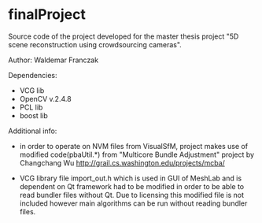 finalProject
============

Source code of the project developed for the master thesis project "5D scene reconstruction using crowdsourcing cameras".

Author: Waldemar Franczak

Dependencies:

- VCG lib
- OpenCV v.2.4.8
- PCL lib
- boost lib

Additional info:

- in order to operate on NVM files from VisualSfM, project makes use of modified code(pbaUtil.*) from "Multicore Bundle Adjustment" project by Changchang Wu http://grail.cs.washington.edu/projects/mcba/

- VCG library file import_out.h which is used in GUI of MeshLab and is dependent on Qt framework had to be modified in order to be able to read bundler files without Qt. Due to licensing this modified file is not included however main algorithms can be run without reading bundler files.
